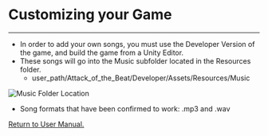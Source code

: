 # __Customizing your Game__
___

* In order to add your own songs, you must use the Developer Version of the game, and build the game from a Unity Editor.
* These songs will go into the Music subfolder located in the Resources folder.
  * user_path/Attack_of_the_Beat/Developer/Assets/Resources/Music

![](/Assignments/Senior_Design_2/Assignment_2/Images/11_Add_Music.png "Music Folder Location")

* Song formats that have been confirmed to work: .mp3 and .wav

[Return to User Manual.](https://github.com/WrathOfRa/AotB/tree/master/User_Manual.md)
